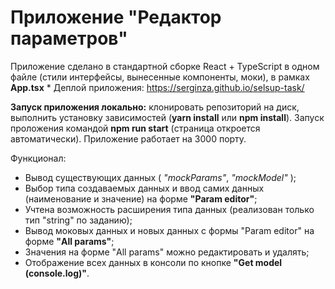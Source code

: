 # Приложение "Редактор параметров"

 Приложение сделано в стандартной сборке React + TypeScript в одном файле (стили интерфейсы, вынесенные компоненты, моки), в рамках __**App.tsx**__
*
Деплой приложения: https://serginza.github.io/selsup-task/

**Запуск приложения локально:** 
клонировать репозиторий на диск, выполнить установку зависимостей (__yarn install__ или __npm install__). Запуск проложения командой __npm run start__ (страница откроется автоматически). Приложение работает на 3000 порту.

Функционал:
- Вывод существующих данных ( _"mockParams"_, _"mockModel"_ );
- Выбор типа создаваемых данных и ввод самих данных (наименование и значение) на форме __"Param editor"__;
- Учтена возможность расширения типа данных (реализован только тип "string" по заданию);
- Вывод моковых данных и новых данных с формы "Param editor" на форме __"All params"__;
- Значения на форме "All params" можно редактировать и удалять;
- Отображение всех данных в консоли по кнопке __"Get model (console.log)"__.
